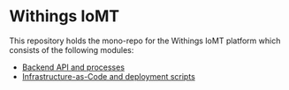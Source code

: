 # Withings IoMT

This repository holds the mono-repo for the Withings IoMT platform which consists of the following modules:

- [Backend API and processes](./backend/README.md)
- [Infrastructure-as-Code and deployment scripts](./deployment/README.md)
